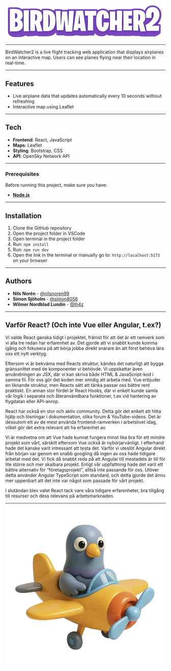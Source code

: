 ![BirdWatcher2 Logo](src/assets/logo.png)

---

BirdWatcher2 is a live flight tracking web application that displays airplanes on an interactive map. Users can see planes flying near their location in real-time.

---

## Features



- Live airplane data that updates automatically every 10 seconds without refreshing
- Interactive map using Leaflet



---

## Tech


- **Frontend**: React, JavaScript
- **Maps**: Leaflet
- **Styling**: Bootstrap, CSS
- **API**: OpenSky Network API

---

### Prerequisites
Before running this project, make sure you have:
- [**Node.js**](https://nodejs.org/)

---

## Installation


1. Clone the GitHub repository
2. Open the project folder in VSCode
3. Open terminal in the project folder
4. Run: `npm install`
5. Run: `npm run dev`
6. Open the link in the terminal or manually go to: `http://localhost:5173` on your browser

---

## Authors
- **Nils Norén** - [@nilsnoren99](https://github.com/nilsnoren99)
- **Simon Sjöholm** - [@simon8056](https://github.com/simon8056)
- **Wilmer Nordblad Lundin** - [@Ih4z](https://github.com/Ih4z)

---



## Varför React? (Och inte Vue eller Angular, t.ex?)


Vi valde React ganska tidigt i projektet, främst för att det är ett ramverk som vi alla tre redan har erfarenhet av. Det gjorde att vi snabbt kunde komma igång och fokusera på att börja jobba direkt snarare än att först behöva lära oss ett nytt verktyg.

Eftersom vi är bekväma med Reacts struktur, kändes det naturligt att bygga gränssnittet med de komponenter vi behövde. Vi uppskattar även användningen av JSX, där vi kan skriva både HTML & JavaScript-kod i samma fil. För oss gör det koden mer smidig att arbeta med. Vue erbjuder en liknande struktur, men Reacts sätt att tänka passar oss bättre rent praktiskt. En annan stor fördel är React Hooks, där vi enkelt kunde samla vår logik i separata och återanvändbara funktioner, t.ex vid hantering av flygdatan eller API-anrop.

React har också en stor och aktiv community. Detta gör det enkelt att hitta hjälp och lösningar i dokumentation, olika forum & YouTube-videos. Det är dessutom ett av de mest använda frontend-ramverken i arbetslivet idag, vilket gör det extra relevant att ha erfarenhet av.

Vi är medvetna om att Vue hade kunnat fungera minst lika bra för ett mindre projekt som vårt, särskilt eftersom Vue också är nybörjarvänligt. I efterhand hade det kanske varit intressant att testa det. Varför vi uteslöt Angular direkt från början var genom en snabb googling då ingen av oss hade tidigare arbetat med det. Vi fick då snabbt reda på att Angular till mestadels är till för lite större och mer skalbara projekt. Enligt vår uppfattning hade det varit ett bättre alternativ för “företagsprojekt”, alltså inte passande för oss. Utöver detta använder Angular TypeScript som standard, och detta gjorde det ännu mer uppenbart att det inte var något som passade för vårt projekt.

I slutändan blev valet React tack vare våra tidigare erfarenheter, bra tillgång till resurser och dess relevans på arbetsmarknaden.

--- 

![Birdy](src/assets/birdy.png)